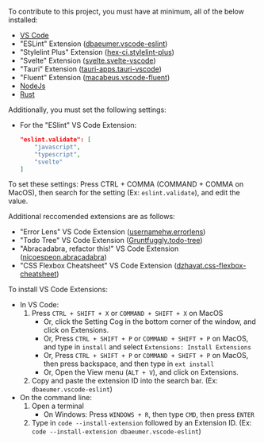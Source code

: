 To contribute to this project, you must have at minimum, all of the below installed:
 - [VS Code](https://code.visualstudio.com)
 - "ESLint" Extension ([dbaeumer.vscode-eslint](https://marketplace.visualstudio.com/items?itemName=dbaeumer.vscode-eslint))
 - "Stylelint Plus" Extension ([hex-ci.stylelint-plus](https://marketplace.visualstudio.com/items?itemName=hex-ci.stylelint-plus))
 - "Svelte" Extension ([svelte.svelte-vscode](https://marketplace.visualstudio.com/items?itemName=svelte.svelte-vscode))
 - "Tauri" Extension ([tauri-apps.tauri-vscode](https://marketplace.visualstudio.com/items?itemName=tauri-apps.tauri-vscode))
 - "Fluent" Extension ([macabeus.vscode-fluent](https://marketplace.visualstudio.com/items?itemName=macabeus.vscode-fluent))
 - [NodeJs](https://nodejs.org)
 - [Rust](https://rust-lang.org)

Additionally, you must set the following settings:
 - For the "ESlint" VS Code Extension:
	```json
	"eslint.validate": [
		"javascript",
		"typescript",
		"svelte"
	]
	```
To set these settings: Press CTRL + COMMA (COMMAND + COMMA on MacOS), then search for the setting (Ex: `eslint.validate`), and edit the value.

Additional reccomended extensions are as follows:
 - "Error Lens" VS Code Extension ([usernamehw.errorlens](https://marketplace.visualstudio.com/items?itemName=usernamehw.errorlens))
 - "Todo Tree" VS Code Extension ([Gruntfuggly.todo-tree](https://marketplace.visualstudio.com/items?itemName=Gruntfuggly.todo-tree))
 - "Abracadabra, refactor this!" VS Code Extension ([nicoespeon.abracadabra](https://marketplace.visualstudio.com/items?itemName=nicoespeon.abracadabra))
 - "CSS Flexbox Cheatsheet" VS Code Extension ([dzhavat.css-flexbox-cheatsheet](https://marketplace.visualstudio.com/items?itemName=dzhavat.css-flexbox-cheatsheet))

To install VS Code Extensions:
 - In VS Code:
 	1. Press `CTRL + SHIFT + X` or `COMMAND + SHIFT + X` on MacOS
		- Or, click the Setting Cog in the bottom corner of the window, and click on Extensions.
		- Or, Press `CTRL + SHIFT + P` or `COMMAND + SHIFT + P` on MacOS, and type in `install` and select `Extensions: Install Extensions`
		- Or, Press `CTRL + SHIFT + P` or `COMMAND + SHIFT + P` on MacOS, then press backspace, and then type in `ext install`
		- Or, Open the View menu (`ALT + V`), and click on Extensions.
 	2. Copy and paste the extension ID into the search bar. (Ex: `dbaeumer.vscode-eslint`)
 - On the command line:
	1. Open a terminal
		- On Windows: Press `WINDOWS + R`, then type `CMD`, then press `ENTER`
	2. Type in `code --install-extension` followed by an Extension ID. (Ex: `code --install-extension dbaeumer.vscode-eslint`)